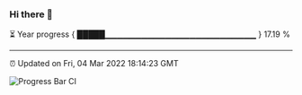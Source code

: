 ### Hi there 👋

⏳ Year progress { █████▁▁▁▁▁▁▁▁▁▁▁▁▁▁▁▁▁▁▁▁▁▁▁▁▁ } 17.19 %

---

⏰ Updated on Fri, 04 Mar 2022 18:14:23 GMT

![Progress Bar CI](https://github.com/liununu/liununu/workflows/Progress%20Bar%20CI/badge.svg)
